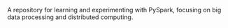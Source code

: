 A repository for learning and experimenting with PySpark, focusing on big data processing and distributed computing.
